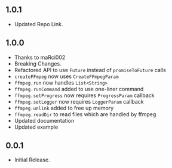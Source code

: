 ## 1.0.1
- Updated Repo Link.

## 1.0.0

- Thanks to maRci002
- Breaking Changes.
- Refactored API to use `Future` instead of `promiseToFuture` calls
- `createFFmpeg` now uses `CreateFFmpegParam`
- `ffmpeg.run` now handles `List<String>`
- `ffmpeg.runCommand` added to use one-liner command
- `ffmpeg.setProgress` now requires `ProgressParam` callback
- `ffmpeg.setLogger` now requires `LoggerParam` callback
- `ffmpeg.unlink` added to free up memory
- `ffmpeg.readDir` to read files which are handled by ffmpeg
- Updated documentation
- Updated example

## 0.0.1

- Initial Release.